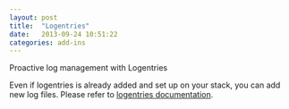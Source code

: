 ```yaml
---
layout: post
title:  "Logentries"
date:   2013-09-24 10:51:22
categories: add-ins
---
```


<p class="lead">Proactive log management with Logentries</p>

Even if logentries is already added and set up on your stack, you can add new log files.
Please refer to [logentries documentation](https://logentries.com/doc/agent/#installation).
